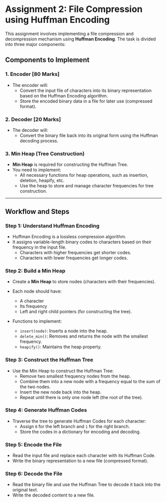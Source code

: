 # Assignment 2: File Compression using Huffman Encoding

This assignment involves implementing a file compression and decompression mechanism using **Huffman Encoding**. The task is divided into three major components:

## Components to Implement

### 1. Encoder [80 Marks]
- The encoder will:
  - Convert the input file of characters into its binary representation based on the Huffman Encoding algorithm.
  - Store the encoded binary data in a file for later use (compressed format).

### 2. Decoder [20 Marks]
- The decoder will:
  - Convert the binary file back into its original form using the Huffman decoding process.

### 3. Min Heap (Tree Construction)
- **Min Heap** is required for constructing the Huffman Tree.
- You need to implement:
  - All necessary functions for heap operations, such as insertion, deletion, heapify, etc.
  - Use the heap to store and manage character frequencies for tree construction.

---

## Workflow and Steps

### Step 1: Understand Huffman Encoding
- Huffman Encoding is a lossless compression algorithm.
- It assigns variable-length binary codes to characters based on their frequency in the input file.
  - Characters with higher frequencies get shorter codes.
  - Characters with lower frequencies get longer codes.
  
### Step 2: Build a Min Heap
- Create a **Min Heap** to store nodes (characters with their frequencies).
- Each node should have:
  - A character
  - Its frequency
  - Left and right child pointers (for constructing the tree).

- Functions to implement:
  - `insert(node)`: Inserts a node into the heap.
  - `delete_min()`: Removes and returns the node with the smallest frequency.
  - `heapify()`: Maintains the heap property.

### Step 3: Construct the Huffman Tree
- Use the Min Heap to construct the Huffman Tree:
  - Remove two smallest frequency nodes from the heap.
  - Combine them into a new node with a frequency equal to the sum of the two nodes.
  - Insert the new node back into the heap.
  - Repeat until there is only one node left (the root of the tree).

### Step 4: Generate Huffman Codes
- Traverse the tree to generate Huffman Codes for each character:
  - Assign `0` for the left branch and `1` for the right branch.
  - Store the codes in a dictionary for encoding and decoding.

### Step 5: Encode the File
- Read the input file and replace each character with its Huffman Code.
- Write the binary representation to a new file (compressed format).

### Step 6: Decode the File
- Read the binary file and use the Huffman Tree to decode it back into the original text.
- Write the decoded content to a new file.
